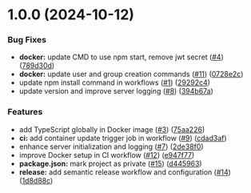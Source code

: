 # 1.0.0 (2024-10-12)


### Bug Fixes

* **docker:** update CMD to use npm start, remove jwt secret ([#4](https://github.com/codigo/container-updater/issues/4)) ([789d30d](https://github.com/codigo/container-updater/commit/789d30d54f830582bc6855a05763930fd31f3d29))
* **docker:** update user and group creation commands ([#11](https://github.com/codigo/container-updater/issues/11)) ([0728e2c](https://github.com/codigo/container-updater/commit/0728e2cab9940f6790ab0f7678c09242e72ed23c))
* update npm install command in workflows ([#1](https://github.com/codigo/container-updater/issues/1)) ([29292c4](https://github.com/codigo/container-updater/commit/29292c494d5d6dc31c66ab5c0013e266b0a1df48))
* update version and improve server logging ([#8](https://github.com/codigo/container-updater/issues/8)) ([394b67a](https://github.com/codigo/container-updater/commit/394b67aa3c2b81c0bf426d8e1b10b9986a8ac6b4))


### Features

* add TypeScript globally in Docker image ([#3](https://github.com/codigo/container-updater/issues/3)) ([75aa226](https://github.com/codigo/container-updater/commit/75aa2265bda4ad4965c98e81d396e15bf8f86949))
* **ci:** add container update trigger job in workflow ([#9](https://github.com/codigo/container-updater/issues/9)) ([cdad3af](https://github.com/codigo/container-updater/commit/cdad3af67b4ab43d5edbb9bcea3d81a6fb933497))
* enhance server initialization and logging ([#7](https://github.com/codigo/container-updater/issues/7)) ([2de38f0](https://github.com/codigo/container-updater/commit/2de38f07af9d1afa3f2a0991e37956f0c65bd395))
* improve Docker setup in CI workflow ([#12](https://github.com/codigo/container-updater/issues/12)) ([e947f77](https://github.com/codigo/container-updater/commit/e947f771d3991c311822a10c11b61ebe14b33678))
* **package.json:** mark project as private ([#15](https://github.com/codigo/container-updater/issues/15)) ([d445963](https://github.com/codigo/container-updater/commit/d4459639edea9c47ab31c6b858bec7acd05fa4a3))
* **release:** add semantic release workflow and configuration ([#14](https://github.com/codigo/container-updater/issues/14)) ([1d8d88c](https://github.com/codigo/container-updater/commit/1d8d88cf8e49e199f438d3ca12dc1d05f991f287))
